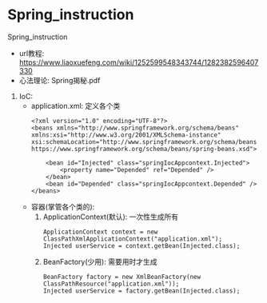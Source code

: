 # Spring_instruction
Spring_instruction
* url教程: https://www.liaoxuefeng.com/wiki/1252599548343744/1282382596407330
* 心法理论: Spring揭秘.pdf

1. IoC:
    * application.xml: 定义各个类
        ```
        <?xml version="1.0" encoding="UTF-8"?>
        <beans xmlns="http://www.springframework.org/schema/beans"
        xmlns:xsi="http://www.w3.org/2001/XMLSchema-instance"
        xsi:schemaLocation="http://www.springframework.org/schema/beans
        https://www.springframework.org/schema/beans/spring-beans.xsd">
        
            <bean id="Injected" class="springIocAppcontext.Injected">
                <property name="Depended" ref="Depended" />
            </bean>
            <bean id="Depended" class="springIocAppcontext.Depended" />
        </beans>
        ```
    * 容器(掌管各个类的):  
        1. ApplicationContext(默认): 一次性生成所有
            ```
            ApplicationContext context = new ClassPathXmlApplicationContext("application.xml");
            Injected userService = context.getBean(Injected.class);
            ```
        2. BeanFactory(少用): 需要用时才生成
            ```
            BeanFactory factory = new XmlBeanFactory(new ClassPathResource("application.xml"));
            Injected userService = factory.getBean(Injected.class);
            ```
